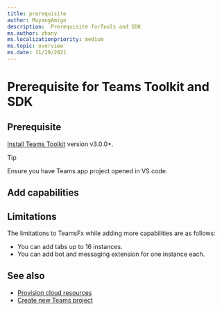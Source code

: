 ```yaml
---
title: prerequisite
author: MuyangAmigo
description:  Prerequisite forTools and SDK
ms.author: zhany
ms.localizationpriority: medium
ms.topic: overview
ms.date: 11/29/2021
---
```


# Prerequisite for Teams Toolkit and SDK

## Prerequisite

[Install Teams Toolkit](https://marketplace.visualstudio.com/items?itemName=TeamsDevApp.ms-teams-vscode-extension) version v3.0.0+.

> [!TIP]
> Ensure you have Teams app project opened in VS code.

## Add capabilities




## Limitations

The limitations to TeamsFx while adding more capabilities are as follows:

* You can add tabs up to 16 instances.
* You can add bot and messaging extension for one instance each.

## See also

* [Provision cloud resources](provision.md)
* [Create new Teams project](create-new-project.md)
